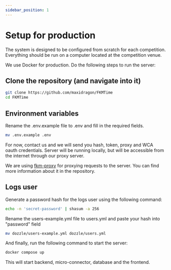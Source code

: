 ```yaml
---
sidebar_position: 1
---
```


# Setup for production

The system is designed to be configured from scratch for each competition. Everything should be run on a computer located at the competition venue.

We use Docker for production. Do the following steps to run the server:

## Clone the repository (and navigate into it)

```bash
git clone https://github.com/maxidragon/FKMTime
cd FKMTime
```

## Environment variables

Rename the .env.example file to .env and fill in the required fields.

```bash
mv .env.example .env
```

For now, contact us and we will send you hash, token, proxy and WCA oauth credentials. Server will be running locally, but will be accessible from the internet through our proxy server.

We are using [fkm-proxy](https://github.com/FKMTime/fkm-proxy) for proxying requests to the server. You can find more information about it in the repository.

## Logs user

Generate a password hash for the logs user using the following command:
```bash
echo -n 'secret-password' | shasum -a 256
```

Rename the users-example.yml file to users.yml and paste your hash into "password" field

```bash
mv dozzle/users-example.yml dozzle/users.yml
```

And finally, run the following command to start the server:

```bash
docker compose up
```

This will start backend, micro-connector, database and the frontend. 
